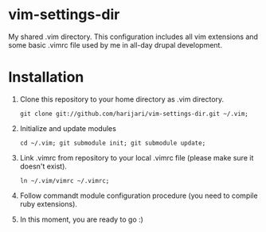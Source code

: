 vim-settings-dir
================

My shared .vim directory. 
This configuration includes all vim extensions and some basic .vimrc file used by me in all-day drupal development.

Installation
================
1. Clone this repository to your home directory as .vim directory. 

    `git clone git://github.com/harijari/vim-settings-dir.git ~/.vim;`

2. Initialize and update modules

    `cd ~/.vim;
    git submodule init;
    git submodule update;`

3. Link .vimrc from repository to your local .vimrc file (please make sure it doesn't exist).

    `ln ~/.vim/vimrc ~/.vimrc;`
    
4. Follow commandt module configuration procedure (you need to compile ruby extensions).
5. In this moment, you are ready to go :)